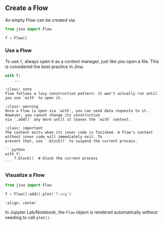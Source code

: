 ## Create a Flow

An empty Flow can be created via:

```python
from jina import Flow

f = Flow()
```

### Use a Flow

To use `f`, always open it as a context manager, just like you open a file. This is considered the best practice in
Jina:

```python
with f:
    ...
```

````{admonition} Note
:class: note
Flow follows a lazy construction pattern: it won't actually run until you use `with` to open it.
````

````{admonition} Warning
:class: warning
Once a Flow is open via `with`, you can send data requests to it. However, you cannot change its construction
via `.add()` any more until it leaves the `with` context.
````

````{admonition} Important
:class: important
The context exits when its inner code is finished. A Flow's context without inner code will immediately exit. To
prevent that, use `.block()` to suspend the current process.

```python
with f:
    f.block()  # block the current process
```
````
### Visualize a Flow

```python
from jina import Flow

f = Flow().add().plot('f.svg')
```

```{figure} ../../../.github/2.0/empty-flow.svg
:align: center
```

In Jupyter Lab/Notebook, the `Flow` object is rendered automatically without needing to call `plot()`.




